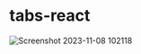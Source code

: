 # tabs-react
![Screenshot 2023-11-08 102118](https://github.com/HannaFleming/tabs-react/assets/124400864/ef4c3016-cad3-4f36-9180-8ded771631cb)
